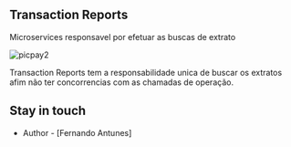 ## Transaction Reports

Microservices responsavel por efetuar as buscas de extrato

![picpay2](https://user-images.githubusercontent.com/33635248/221704092-c6d798fd-3698-4d3c-abdb-7f61de0e5224.jpg)

Transaction Reports tem a responsabilidade unica de buscar os extratos afim não ter concorrencias com as chamadas de operação.

## Stay in touch

- Author - [Fernando Antunes]

